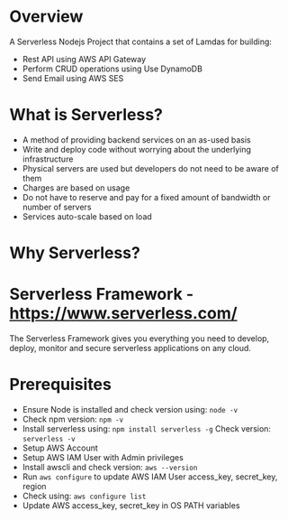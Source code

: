 # Overview
A Serverless Nodejs Project that contains a set of Lamdas for building:
* Rest API using AWS API Gateway
* Perform CRUD operations using Use DynamoDB
* Send Email using AWS SES

# What is Serverless?
* A method of providing backend services on an as-used basis
* Write and deploy code without worrying about the underlying infrastructure
* Physical servers are used but developers do not need to be aware of them
* Charges are based on usage
* Do not have to reserve and pay for a fixed amount of bandwidth or number of servers
* Services auto-scale based on load

# Why Serverless?


# Serverless Framework - https://www.serverless.com/
The Serverless Framework gives you everything you need to develop, deploy, monitor and secure serverless applications on any cloud.


# Prerequisites
* Ensure Node is installed and check version using: `node -v`
* Check npm version: `npm -v`
* Install serverless using: `npm install serverless -g` Check version: `serverless -v`
* Setup AWS Account
* Setup AWS IAM User with Admin privileges
* Install awscli and check version: `aws --version`
* Run `aws configure` to update AWS IAM User access_key, secret_key, region
* Check using: `aws configure list`
* Update AWS access_key, secret_key in OS PATH variables
